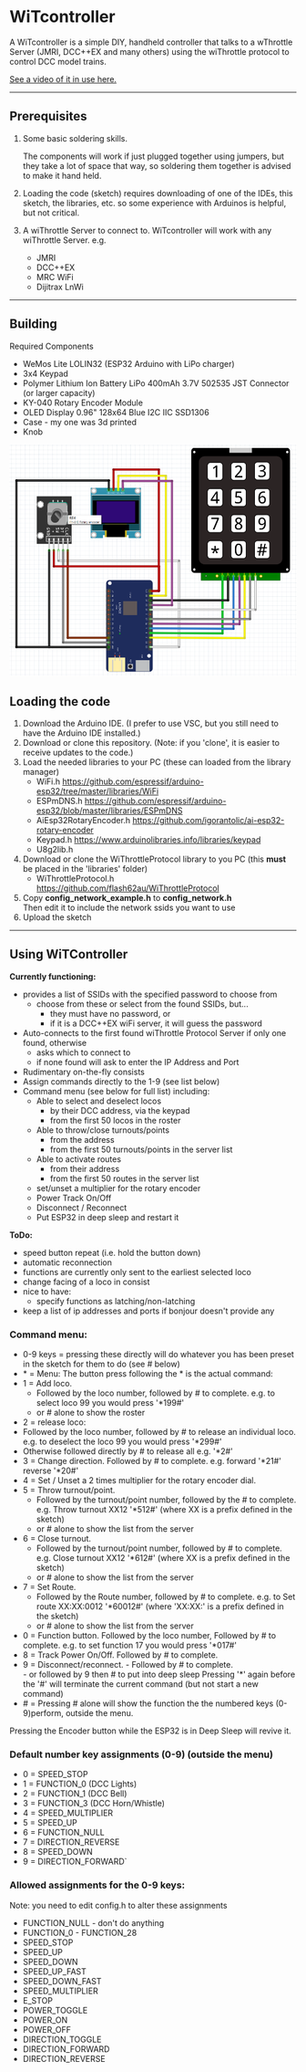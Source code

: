 # WiTcontroller

A WiTcontroller is a simple DIY, handheld controller that talks to a wThrottle Server (JMRI, DCC++EX and many others) using the wiThrottle protocol to control DCC model trains. 

[See a video of it in use here.](https://youtu.be/RKnhfBCP_SQ)

---

## Prerequisites

1. Some basic soldering skills.  

    The components will work if just plugged together using jumpers, but they take a lot of space that way, so soldering them together is advised to make it hand held.

2. Loading the code (sketch) requires downloading of one of the IDEs, this sketch, the libraries, etc. so some experience with Arduinos is helpful, but not critical.

3. A wiThrottle Server to connect to. WiTcontroller will work with any wiThrottle Server. e.g.

    * JMRI
    * DCC++EX
    * MRC WiFi
    * Dijitrax LnWi

---

## Building

Required Components

* WeMos Lite LOLIN32  (ESP32 Arduino with LiPo charger)
* 3x4 Keypad
* Polymer Lithium Ion Battery LiPo 400mAh 3.7V 502535 JST Connector (or larger capacity)
* KY-040 Rotary Encoder Module
* OLED Display 0.96" 128x64 Blue I2C IIC SSD1306
* Case - my one was 3d printed
* Knob

![Assembly diagram](WiTcontroller%20pinouts%20v0.1.png)

## Loading the code

1. Download the Arduino IDE. (I prefer to use VSC, but you still need to have the Arduino IDE installed.)
2. Download or clone this repository. (Note: if you 'clone', it is easier to receive updates to the code.)
3. Load the needed libraries to your PC (these can loaded from the library manager)
    * WiFi.h https://github.com/espressif/arduino-esp32/tree/master/libraries/WiFi
    * ESPmDNS.h https://github.com/espressif/arduino-esp32/blob/master/libraries/ESPmDNS
    * AiEsp32RotaryEncoder.h https://github.com/igorantolic/ai-esp32-rotary-encoder
    * Keypad.h https://www.arduinolibraries.info/libraries/keypad
    * U8g2lib.h
4. Download or clone the WiThrottleProtocol library to you PC (this **must** be placed in the 'libraries' folder)
    * WiThrottleProtocol.h https://github.com/flash62au/WiThrottleProtocol
5. Copy **config_network_example.h** to **config_network.h**  
Then edit it to include the network ssids you want to use
6. Upload the sketch

---

## Using WiTController

**Currently functioning:**
- provides a list of SSIDs with the specified password to choose from
  - choose from these or select from the found SSIDs, but...
    - they must have no password, or
    - if it is a DCC++EX wiFi server, it will guess the password
- Auto-connects to the first found wiThrottle Protocol Server if only one found, otherwise 
  - asks which to connect to
  - if none found will ask to enter the IP Address and Port
- Rudimentary on-the-fly consists
- Assign commands directly to the 1-9 (see list below)
- Command menu (see below for full list) including:
  - Able to select and deselect locos 
    - by their DCC address, via the keypad
    - from the first 50 locos in the roster
  - Able to throw/close turnouts/points
    - from the address
    - from the first 50 turnouts/points in the server list
  - Able to activate routes
    - from their address
    - from the first 50 routes in the server list
  - set/unset a multiplier for the rotary encoder
  - Power Track On/Off
  - Disconnect / Reconnect
  - Put ESP32 in deep sleep and restart it

**ToDo:**
- speed button repeat (i.e. hold the button down)
- automatic reconnection
- functions are currently only sent to the earliest selected loco
- change facing of a loco in consist
- nice to have: 
  - specify functions as latching/non-latching
- keep a list of ip addresses and ports if bonjour doesn't provide any

### Command menu:
- 0-9 keys = pressing these directly will do whatever you has been preset in the sketch for them to do  (see \# below)
- \* = Menu:  The button press following the \* is the actual command:
 - 1 = Add loco.  
      - Followed by the loco number, followed by \# to complete.  e.g. to select loco 99 you would press '\*199\#'
      - or \# alone to show the roster
 - 2 = release loco:
  - Followed by the loco number, followed by \# to release an individual loco.  e.g. to deselect the loco 99 you would press '\*299\#'
  - Otherwise followed directly by \#  to release all e.g. '\*2\#'
 - 3 = Change direction.  Followed by \# to complete.  e.g. forward '\*21\#'  reverse '\*20\#'
 - 4 = Set / Unset a 2 times multiplier for the rotary encoder dial.
 - 5 = Throw turnout/point.  
      - Followed by the turnout/point number, followed by the \# to complete.  e.g. Throw turnout XX12 '\*512\#'  (where XX is a prefix defined in the sketch) 
      - or \# alone to show the list from the server
 - 6 = Close turnout.    
      - Followed by the turnout/point number, followed by \# to complete.  e.g. Close turnout XX12 '\*612\#'  (where XX is a prefix defined in the sketch)
      - or \# alone to show the list from the server
 - 7 = Set Route.    
      - Followed by the Route number, followed by \# to complete.  e.g. to Set route XX:XX:0012 '\*60012\#'  (where \'XX:XX:\' is a prefix defined in the sketch)
      - or \# alone to show the list from the server
 - 0 = Function button. Followed by the loco number, Followed by \# to complete.  e.g. to set function 17 you would press '\*017\#'
 - 8 = Track Power On/Off. Followed by \# to complete.
 - 9 = Disconnect/reconnect. 
       - Followed by \# to complete.  
       - or followed by 9 then \# to put into deep sleep
Pressing '\*' again before the '\#' will terminate the current command (but not start a new command)
 - \# = Pressing # alone will show the function the the numbered keys (0-9)perform, outside the menu.

Pressing the Encoder button while the ESP32 is in Deep Sleep will revive it.


### Default number key assignments (0-9)  (outside the menu)

* 0 = SPEED_STOP
* 1 = FUNCTION_0 (DCC Lights)
* 2 = FUNCTION_1 (DCC Bell)
* 3 = FUNCTION_3 (DCC Horn/Whistle)
* 4 = SPEED_MULTIPLIER
* 5 = SPEED_UP
* 6 = FUNCTION_NULL
* 7 = DIRECTION_REVERSE
* 8 = SPEED_DOWN
* 9 = DIRECTION_FORWARD`

### Allowed assignments for the 0-9 keys:

Note: you need to edit config.h to alter these assignments 
- FUNCTION_NULL   - don't do anything
- FUNCTION_0 - FUNCTION_28
- SPEED_STOP
- SPEED_UP
- SPEED_DOWN
- SPEED_UP_FAST
- SPEED_DOWN_FAST
- SPEED_MULTIPLIER
- E_STOP
- POWER_TOGGLE
- POWER_ON
- POWER_OFF
- DIRECTION_TOGGLE
- DIRECTION_FORWARD
- DIRECTION_REVERSE